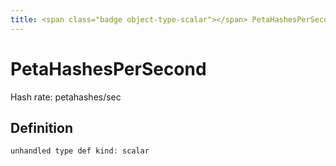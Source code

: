 ```yaml
---
title: <span class="badge object-type-scalar"></span> PetaHashesPerSecond
---
```

# <span class="badge object-type-scalar"></span> PetaHashesPerSecond

Hash rate: petahashes/sec

## Definition

```php
unhandled type def kind: scalar
```
